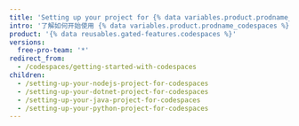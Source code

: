 ```yaml
---
title: 'Setting up your project for {% data variables.product.prodname_codespaces %}'
intro: '了解如何开始使用 {% data variables.product.prodname_codespaces %}，包括特定语言的设置和配置。'
product: '{% data reusables.gated-features.codespaces %}'
versions:
  free-pro-team: '*'
redirect_from:
  - /codespaces/getting-started-with-codespaces
children:
  - /setting-up-your-nodejs-project-for-codespaces
  - /setting-up-your-dotnet-project-for-codespaces
  - /setting-up-your-java-project-for-codespaces
  - /setting-up-your-python-project-for-codespaces
---
```


